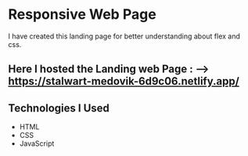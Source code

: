 # Responsive Web Page 
I have created this landing page for better understanding about flex and css.
## Here I hosted the Landing web Page  : --> https://stalwart-medovik-6d9c06.netlify.app/
## Technologies I Used
* HTML
* CSS
* JavaScript


